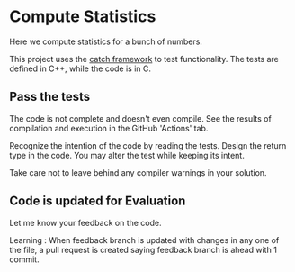 # Compute Statistics

Here we compute statistics for a bunch of numbers.

This project uses the
[catch framework](https://github.com/catchorg/Catch2/blob/master/docs/tutorial.md#top)
to test functionality.
The tests are defined in C++, while the code is in C.

## Pass the tests

The code is not complete and doesn't even compile.
See the results of compilation and execution in the GitHub 'Actions' tab.

Recognize the intention of the code by reading the tests.
Design the return type in the code.
You may alter the test while keeping its intent.

Take care not to leave behind any compiler warnings in your solution.

## Code is updated for Evaluation 
Let me know your feedback on the code.

Learning : When feedback branch is updated with changes in any one of the file, a pull request is created saying feedback branch is ahead with 1 commit.
